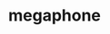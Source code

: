 ---
layout: smileys&emotion
title: megaphone
emoji: megaphone
permalink: 📣.html
image: assets/img/3moji/megaphone.png
---